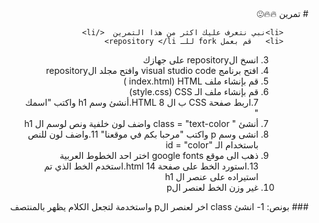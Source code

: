 <div dir=rtl>
  # تمرين 🔥🔥😍 

  
  <ol>

    <li>نبي نتعرف عليك اكثر من هذا التمرين  </li>
    <li>   قم بعمل fork للـ repository </li>
    

3. انسخ الrepository على جهازك
4. افتح برنامج visual studio code وافتح مجلد الrepository
5. قم بإنشاء ملف index.html)    HTML )
6. قم بإنشاء ملف الـ style.css)   CSS)     
7.اربط صفحة CSS ب ال HTML
8.أنشئ وسم h1 واكتب "اسمك "
9. أنشئ " class = "text-color واضف لون خلفية ونص لوسم  ال h1 
10. انشى وسم p واكتب "مرحبا بكم في موقعنا"
11.واضف لون للنص باستخدام الـ "id = "color
12. ذهب الى موقع google fonts اختر احد الخطوط العربية
13.استورد الخط على صفحة html
14.استخدم الخط الذي تم استيراده على عنصر ال h1
15. غير وزن الخط لعنصر الp
  </ol>
### بونص:
1- انشئ class اخر لعنصر الp واستخدمة لتجعل الكلام يظهر بالمنتصف
  
</div>

